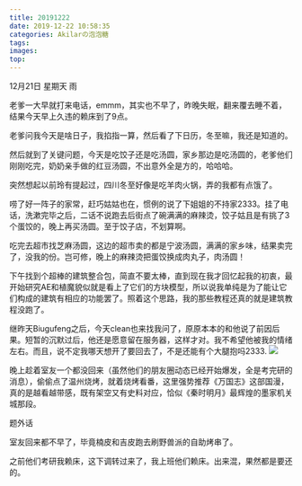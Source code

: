 ```yaml
---
title: 20191222
date: 2019-12-22 10:58:35
categories: Akilarの泡泡糖
tags:
images:
top:
---
```

12月21日 星期天 雨

老爹一大早就打来电话，emmm，其实也不早了，昨晚失眠，翻来覆去睡不着，结果今天早上久违的赖床到了9点。

老爹问我今天是啥日子，我掐指一算，然后看了下日历，冬至嘛，我还是知道的。

然后就到了关键问题，今天是吃饺子还是吃汤圆，家乡那边是吃汤圆的，老爹他们刚刚吃完，奶奶亲手做的红豆汤圆，不出意外全是方的，哈哈哈。

突然想起以前玲有提起过，四川冬至好像是吃羊肉火锅，弄的我都有点饿了。

唠了好一阵子的家常，赶巧姑姑也在，惯例的说了下姐姐的不持家2333。挂了电话，洗漱完毕之后，二话不说跑去后街点了碗满满的麻辣烫，饺子姑且是有挑了3个蛋饺的，晚上再买汤圆。至于饺子店，不划算啊。

吃完去超市找芝麻汤圆，这边的超市卖的都是宁波汤圆，满满的家乡味，结果卖完了，没我的份。岂可修，晚上的麻辣烫把蛋饺换成肉丸子，肉汤圆！

下午找到个超棒的建筑整合包，简直不要太棒，直到现在我才回忆起我的初衷，最开始研究AE和植魔貌似就是看上了它们的方块模型，所以说我单纯是为了能让它们构成的建筑有相应的功能罢了。照着这个思路，我的那些教程还真的就是建筑教程没跑了。

继昨天Biugufeng之后，今天clean也来找我问了，原原本本的和他说了前因后果。短暂的沉默过后，他还是愿意留在服务器，这样才对。我不希望他被我的情绪左右。而且，说不定我哪天想开了要回去了，不是还能有个大腿抱吗2333.
![](http://akilar-1259097125.cos.ap-shanghai.myqcloud.com/20191221/20191225111743850.png)

晚上趁着室友一个都没回来（虽然他们的朋友圈动态已经开始爆发，全是考完研的消息），偷偷点了温州烧烤，就着烧烤看番，这里强势推荐《万国志》这部国漫，真的是越看越带感，既有架空又有史料对应，恰似《秦时明月》最辉煌的墨家机关城那段。

题外话

室友回来都不早了，毕竟楠皮和吉皮跑去刷野兽派的自助烤串了。

之前他们考研我赖床，这下调转过来了，我上班他们赖床。出来混，果然都是要还的。
